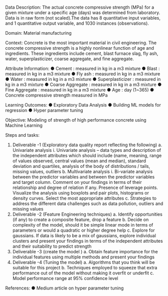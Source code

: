 Data Description:
The actual concrete compressive strength (MPa) for a given mixture under a
specific age (days) was determined from laboratory. Data is in raw form (not scaled).The data has 8 quantitative input variables, and 1 quantitative output variable, and 1030 instances (observations).

Domain:
Material manufacturing

Context:
Concrete is the most important material in civil engineering. The concrete compressive strength is a highly nonlinear function of age and ingredients. These ingredients include cement, blast furnace slag, fly ash, water, superplasticizer, coarse aggregate, and fine aggregate.

Attribute Information:
● Cement : measured in kg in a m3 mixture
● Blast : measured in kg in a m3 mixture
● Fly ash : measured in kg in a m3 mixture
● Water : measured in kg in a m3 mixture
● Superplasticizer : measured in kg in a m3 mixture
● Coarse Aggregate : measured in kg in a m3 mixture
● Fine Aggregate : measured in kg in a m3 mixture
● Age : day (1~365)
● Concrete compressive strength measured in MPa

Learning Outcomes:
● Exploratory Data Analysis
● Building ML models for regression
● Hyper parameter tuning

Objective:
Modeling of strength of high performance concrete using Machine Learning

Steps and tasks:
1. Deliverable -1 (Exploratory data quality report reflecting the following)
a. Univariate analysis
i. Univariate analysis – data types and description of the independent attributes which should include (name, meaning, range of values observed, central values (mean and median), standard deviation and quartiles, analysis of the body of distributions / tails, missing values, outliers
b. Multivariate analysis
i. Bi-variate analysis between the predictor variables and between the predictor variables and target column. Comment on your findings in terms of their relationship and degree of relation if any. Presence of leverage points. Visualize the analysis using boxplots and pair plots, histograms or density curves. Select the most appropriate attributes
c. Strategies to address the different data challenges such as data pollution, outliers and missing values
2. Deliverable -2 (Feature Engineering techniques)
a. Identify opportunities (if any) to create a composite feature, drop a feature
b. Decide on complexity of the model, should it be simple linear mode in terms of parameters or would a quadratic or higher degree help
c. Explore for gaussians. If data is likely to be a mix of gaussians, explore individual clusters and present your findings in terms of the independent attributes and their suitability to predict strength
3. Deliverable -3 (create the model )
a. Obtain feature importance for the individual features using multiple methods and present your findings
4. Deliverable -4 (Tuning the model)
a. Algorithms that you think will be suitable for this project
b. Techniques employed to squeeze that extra performance out of the model without making it overfit or underfit
c. Model performance range at 95% confidence level

References:
● Medium article on hyper parameter tuning
